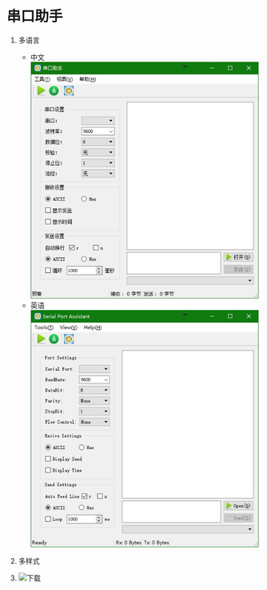 串口助手
=======

1. 多语言
    * 中文  
    ![中文](Docs/ui-zh.jpg)
    * 英语  
    ![中文](Docs/ui-en.jpg)

2. 多样式

3. ![下载](https://github.com/KangLin/SerialPortAssistant/releases)

